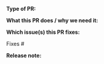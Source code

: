 **Type of PR:**
<!-- Add one of the following kinds: feature, bug, api-change, cleanup, deprecation, design, documentation, failing-test, flake, regression, support -->

<!--
Add one of the following kinds:
/kind feature
/kind bug
/kind api-change
/kind cleanup
/kind deprecation
/kind design
/kind documentation
/kind failing-test
/kind flake
/kind regression
/kind support
-->

**What this PR does / why we need it:**
<!-- Enter a description of the change and why this change is needed -->

**Which issue(s) this PR fixes:**
<!-- Optional, in `fixes #<issue number>` format, will close the issue(s) when PR gets merged -->
Fixes #

**Release note:**
<!-- Write your release note. If no release note is required, just write "NONE". -->
```release-note

```
